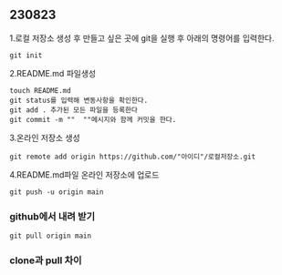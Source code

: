 ## 230823 ##
1.로컬 저장소 생성 후 만들고 싶은 곳에 git을 실행 후 아래의 명령어를 입력한다.

`git init`<br>

2.README.md 파일생성

`touch README.md`<br>
`git status를 입력해 변동사항을 확인한다.`<br>
`git add . 추가된 모든 파일을 등록한다`<br>
`git commit -m ""  ""메시지와 함께 커밋을 한다.`<br>

3.온라인 저장소 생성

`git remote add origin https://github.com/"아이디"/로컬저장소.git`<br>

4.README.md파일 온라인 저장소에 업로드

`git push -u origin main`<br>

### github에서 내려 받기 ###
`git pull origin main`

### clone과 pull 차이 ###

